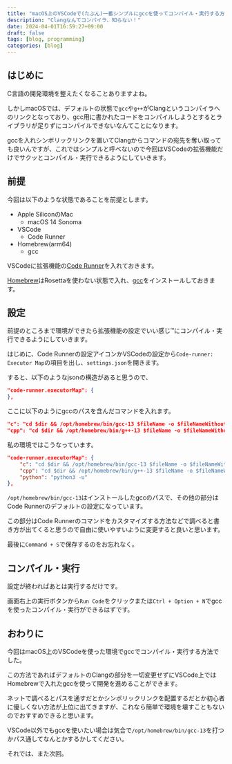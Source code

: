 ```yaml
---
title: "macOS上のVSCodeで(たぶん)一番シンプルにgccを使ってコンパイル・実行する方法"
description: "Clangなんてコンパイラ、知らない！"
date: 2024-04-01T16:59:27+09:00
draft: false
tags: [blog, programming]
categories: [blog]
---
```


## はじめに

C言語の開発環境を整えたくなることありますよね。

しかしmacOSでは、デフォルトの状態で`gcc`や`g++`がClangというコンパイラへのリンクとなっており、gcc用に書かれたコードをコンパイルしようとするとライブラリが足りずにコンパイルできないなんてことになります。

gccを入れシンボリックリンクを置いてClangからコマンドの宛先を奪い取っても良いんですが、これではシンプルと呼べないので今回はVSCodeの拡張機能だけでサクッとコンパイル・実行できるようにしていきます。

## 前提

今回は以下のような状態であることを前提とします。

- Apple SiliconのMac
  - macOS 14 Sonoma
- VSCode
  - Code Runner
- Homebrew(arm64)
  - gcc

VSCodeに拡張機能の[Code Runner](https://marketplace.visualstudio.com/items?itemName=formulahendry.code-runner)を入れておきます。

[Homebrew](https://brew.sh/ja/)はRosettaを使わない状態で入れ、[gcc](https://formulae.brew.sh/formula/gcc)をインストールしておきます。

## 設定

前提のところまで環境ができたら拡張機能の設定でいい感じ™にコンパイル・実行できるようにしていきます。

はじめに、Code Runnerの設定アイコンかVSCodeの設定から`Code-runner: Executor Map`の項目を出し、`settings.json`を開きます。

すると、以下のようなjsonの構造があると思うので、

```json
"code-runner.executorMap": {
},
```

ここに以下のようにgccのパスを含んだコマンドを入れます。

```json
"c": "cd $dir && /opt/homebrew/bin/gcc-13 $fileName -o $fileNameWithoutExt && $dir$fileNameWithoutExt",
"cpp": "cd $dir && /opt/homebrew/bin/g++-13 $fileName -o $fileNameWithoutExt && $dir$fileNameWithoutExt",
```

私の環境ではこうなっています。

```json
"code-runner.executorMap": {
    "c": "cd $dir && /opt/homebrew/bin/gcc-13 $fileName -o $fileNameWithoutExt && $dir$fileNameWithoutExt",
    "cpp": "cd $dir && /opt/homebrew/bin/g++-13 $fileName -o $fileNameWithoutExt && $dir$fileNameWithoutExt",
    "python": "python3 -u"
},
```

`/opt/homebrew/bin/gcc-13`はインストールしたgccのパスで、その他の部分はCode Runnerのデフォルトの設定になっています。

この部分はCode Runnerのコマンドをカスタマイズする方法などで調べると書き方が出てくると思うので自由に使いやすいように変更すると良いと思います。

最後に`Command + S`で保存するのをお忘れなく。

## コンパイル・実行

設定が終わればあとは実行するだけです。

画面右上の実行ボタンから`Run Code`をクリックまたは`Ctrl + Option + N`でgccを使ったコンパイル・実行ができるはずです。

## おわりに

今回はmacOS上のVSCodeを使った環境でgccでコンパイル・実行する方法でした。

この方法であればデフォルトのClangの部分を一切変更せずにVSCode上ではHomebrewで入れたgccを使って開発を進めることができます。

ネットで調べるとパスを通すだとかシンボリックリンクを配置するだとか初心者に優しくない方法が上位に出てきますが、これなら簡単で環境を壊すこともないのでおすすめできると思います。

VSCode以外でもgccを使いたい場合は気合で`/opt/homebrew/bin/gcc-13`を打つかパス通してなんとかするかしてください。

それでは、また次回。
